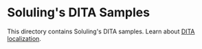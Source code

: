 # Soluling's DITA Samples

This directory contains Soluling's DITA samples. Learn about [DITA localization](https://www.soluling.com/Help/DITA/Index.htm).

